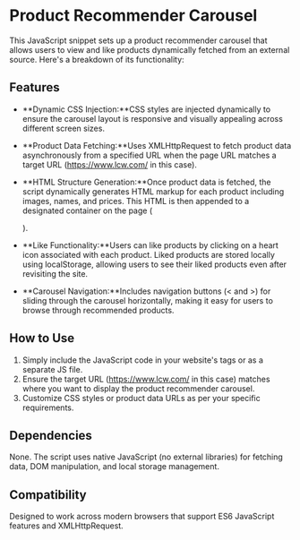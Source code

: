 Product Recommender Carousel
============================

This JavaScript snippet sets up a product recommender carousel that allows users to view and like products dynamically fetched from an external source. Here's a breakdown of its functionality:

Features
--------

*   **Dynamic CSS Injection:**CSS styles are injected dynamically to ensure the carousel layout is responsive and visually appealing across different screen sizes.
    
*   **Product Data Fetching:**Uses XMLHttpRequest to fetch product data asynchronously from a specified URL when the page URL matches a target URL (https://www.lcw.com/ in this case).
    
*   **HTML Structure Generation:**Once product data is fetched, the script dynamically generates HTML markup for each product including images, names, and prices. This HTML is then appended to a designated container on the page (
    
    ).
    
*   **Like Functionality:**Users can like products by clicking on a heart icon associated with each product. Liked products are stored locally using localStorage, allowing users to see their liked products even after revisiting the site.
    
*   **Carousel Navigation:**Includes navigation buttons (< and >) for sliding through the carousel horizontally, making it easy for users to browse through recommended products.
    

How to Use
----------

1.  Simply include the JavaScript code in your website's tags or as a separate JS file.</div></li><li class="slate-li"><div style="position:relative">Ensure the target URL (https://www.lcw.com/ in this case) matches where you want to display the product recommender carousel.</div></li><li class="slate-li"><div style="position:relative">Customize CSS styles or product data URLs as per your specific requirements.</div></li></ol><h2 class="slate-h2">Dependencies</h2><p class="slate-paragraph">None. The script uses native JavaScript (no external libraries) for fetching data, DOM manipulation, and local storage management.</p><h2 class="slate-h2">Compatibility</h2><p class="slate-paragraph">Designed to work across modern browsers that support ES6 JavaScript features and XMLHttpRequest.</p><p class="slate-paragraph"></p></x-turndown>
